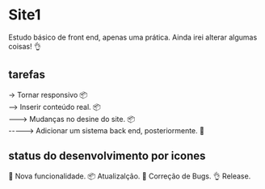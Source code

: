 # Site1

Estudo básico de front end, apenas uma prática.
Ainda irei alterar algumas coisas! :ok_hand:

## tarefas

-> Tornar responsivo :package: </br>
--> Inserir conteúdo real. :package: </br>
---> Mudanças no desine do site. :package: </br>
-----> Adicionar um sistema back end, posteriormente. :truck: </br>

## status do desenvolvimento por icones

:truck: Nova funcionalidade.
:package: Atualizalção.
:wrench: Correção de Bugs.
:ok_hand: Release.